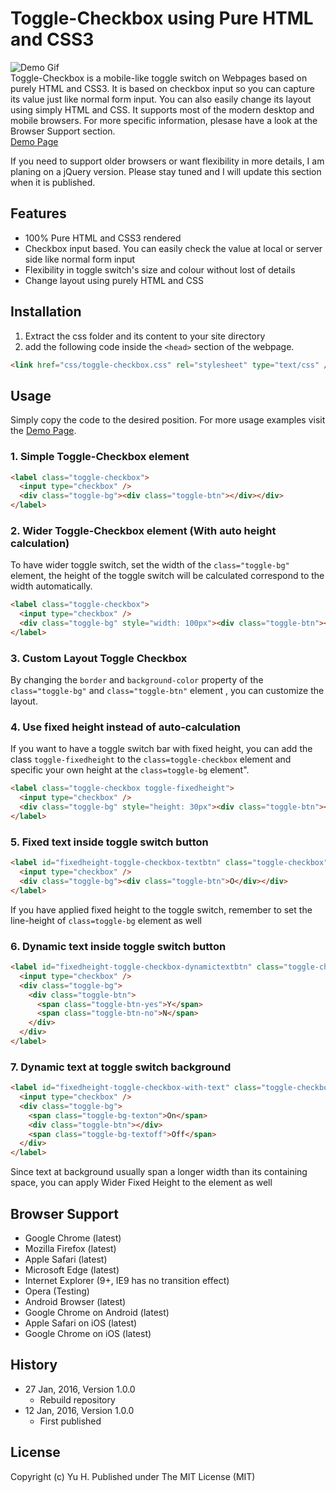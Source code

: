 # Toggle-Checkbox using Pure HTML and CSS3
![Demo Gif](https://calvinlauco.github.io/toggle-checkbox/demo.gif)  
Toggle-Checkbox is a mobile-like toggle switch on Webpages based on purely HTML and CSS3. It is based on checkbox input so you can capture its value just like normal form input. You can also easily change its layout using simply HTML and CSS. It supports most of the modern desktop and mobile browsers. For more specific information, plesase have a look at the Browser Support section.  
[Demo Page](https://calvinlauco.github.io/toggle-checkbox/)  
  
If you need to support older browsers or want flexibility in more details, I am planing on a jQuery version. Please stay tuned and I will update this section when it is published.  
## Features
* 100% Pure HTML and CSS3 rendered  
* Checkbox input based. You can easily check the value at local or server side like normal form input  
* Flexibility in toggle switch's size and colour without lost of details  
* Change layout using purely HTML and CSS  
  
## Installation
1. Extract the css folder and its content to your site directory  
2. add the following code inside the ```<head>``` section of the webpage.  
``` html
<link href="css/toggle-checkbox.css" rel="stylesheet" type="text/css" />
```  
## Usage 
Simply copy the code to the desired position. For more usage examples visit the [Demo Page](http://yuhlau.github.io/toggle-checkbox/).  
### 1. Simple Toggle-Checkbox element  
``` html
<label class="toggle-checkbox">  
  <input type="checkbox" />  
  <div class="toggle-bg"><div class="toggle-btn"></div></div>  
</label>
```  
  
### 2. Wider Toggle-Checkbox element (With auto height calculation) 
To have wider toggle switch, set the width of the ```class="toggle-bg"``` element, the height of the toggle switch will be calculated correspond to the width automatically.  
``` html
<label class="toggle-checkbox">  
  <input type="checkbox" />  
  <div class="toggle-bg" style="width: 100px"><div class="toggle-btn"></div></div>  
</label>
```  
  
### 3. Custom Layout Toggle Checkbox
By changing the ```border``` and ```background-color``` property of the ```class="toggle-bg"``` and ```class="toggle-btn"``` element , you can customize the layout.  
  
### 4. Use fixed height instead of auto-calculation 
If you want to have a toggle switch bar with fixed height, you can add the class ```toggle-fixedheight``` to the ```class=toggle-checkbox``` element and specific your own height at the ```class=toggle-bg``` element".  
``` html
<label class="toggle-checkbox toggle-fixedheight">  
  <input type="checkbox" />  
  <div class="toggle-bg" style="height: 30px"><div class="toggle-btn"></div></div>  
</label>
```  
  
### 5. Fixed text inside toggle switch button
``` html
<label id="fixedheight-toggle-checkbox-textbtn" class="toggle-checkbox">  
  <input type="checkbox" />  
  <div class="toggle-bg"><div class="toggle-btn">O</div></div>  
</label>
```  
If you have applied fixed height to the toggle switch, remember to set the line-height of ```class=toggle-bg``` element as well  
  
### 6. Dynamic text inside toggle switch button
``` html
<label id="fixedheight-toggle-checkbox-dynamictextbtn" class="toggle-checkbox">  
  <input type="checkbox" />  
  <div class="toggle-bg">  
    <div class="toggle-btn">  
      <span class="toggle-btn-yes">Y</span>  
      <span class="toggle-btn-no">N</span>  
    </div>  
  </div>  
</label>
```  
  
### 7. Dynamic text at toggle switch background
``` html
<label id="fixedheight-toggle-checkbox-with-text" class="toggle-checkbox toggle-fixedheight">  
  <input type="checkbox" />  
  <div class="toggle-bg">  
    <span class="toggle-bg-texton">On</span>  
    <div class="toggle-btn"></div>  
    <span class="toggle-bg-textoff">Off</span>  
  </div>  
</label>
```  
Since text at background usually span a longer width than its containing space, you can apply Wider Fixed Height to the element as well
  
## Browser Support
* Google Chrome (latest)
* Mozilla Firefox (latest)
* Apple Safari (latest)
* Microsoft Edge (latest)
* Internet Explorer (9+, IE9 has no transition effect)
* Opera (Testing)
* Android Browser (latest)
* Google Chrome on Android (latest)
* Apple Safari on iOS (latest)
* Google Chrome on iOS (latest)
  
## History
* 27 Jan, 2016, Version 1.0.0
  * Rebuild repository
* 12 Jan, 2016, Version 1.0.0
  * First published
  
## License
Copyright (c) Yu H. 
Published under The MIT License (MIT)
